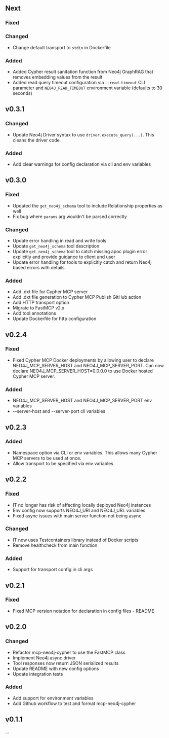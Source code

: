 ## Next

### Fixed

### Changed
* Change default transport to `stdio` in Dockerfile

### Added
* Added Cypher result sanitation function from Neo4j GraphRAG that removes embedding values from the result
* Added read query timeout configuration via `--read-timeout` CLI parameter and `NEO4J_READ_TIMEOUT` environment variable (defaults to 30 seconds)

## v0.3.1

### Changed
* Update Neo4j Driver syntax to use `driver.execute_query(...)`. This cleans the driver code.

### Added
* Add clear warnings for config declaration via cli and env variables

## v0.3.0

### Fixed
* Updated the `get_neo4j_schema` tool to include Relationship properties as well
* Fix bug where `params` arg wouldn't be parsed correctly

### Changed
* Update error handling in read and write tools
* Update `get_neo4j_schema` tool description
* Update `get_neo4j_schema` tool to catch missing apoc plugin error explicitly and provide guidance to client and user
* Update error handling for tools to explicitly catch and return Neo4j based errors with details

### Added
* Add .dxt file for Cypher MCP server
* Add .dxt file generation to Cypher MCP Publish GitHub action
* Add HTTP transport option
* Migrate to FastMCP v2.x
* Add tool annotations
* Update Dockerfile for http configuration

## v0.2.4

### Fixed
* Fixed Cypher MCP Docker deployments by allowing user to declare NEO4J_MCP_SERVER_HOST and NEO4J_MCP_SERVER_PORT. Can now declare NEO4J_MCP_SERVER_HOST=0.0.0.0 to use Docker hosted Cypher MCP server.

### Added
* NEO4J_MCP_SERVER_HOST and NEO4J_MCP_SERVER_PORT env variables
* --server-host and --server-port cli variables

## v0.2.3

### Added
* Namespace option via CLI or env variables. This allows many Cypher MCP servers to be used at once.
* Allow transport to be specified via env variables

## v0.2.2 

### Fixed

* IT no longer has risk of affecting locally deployed Neo4j instances
* Env config now supports NEO4J_URI and NEO4J_URL variables
* Fixed async issues with main server function not being async

### Changed

* IT now uses Testcontainers library instead of Docker scripts 
* Remove healthcheck from main function

### Added
* Support for transport config in cli args

## v0.2.1

### Fixed

* Fixed MCP version notation for declaration in config files - README

## v0.2.0

### Changed

* Refactor mcp-neo4j-cypher to use the FastMCP class
* Implement Neo4j async driver
* Tool responses now return JSON serialized results
* Update README with new config options 
* Update integration tests

### Added

* Add support for environment variables
* Add Github workflow to test and format mcp-neo4j-cypher


## v0.1.1

...
